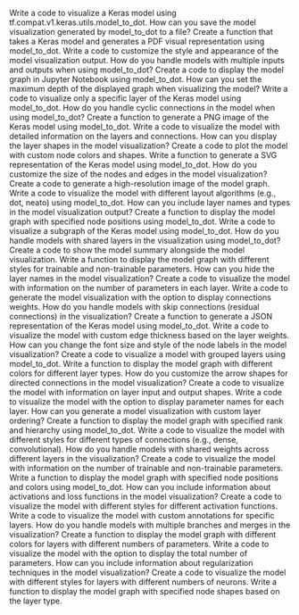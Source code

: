 
Write a code to visualize a Keras model using tf.compat.v1.keras.utils.model_to_dot.
How can you save the model visualization generated by model_to_dot to a file?
Create a function that takes a Keras model and generates a PDF visual representation using model_to_dot.
Write a code to customize the style and appearance of the model visualization output.
How do you handle models with multiple inputs and outputs when using model_to_dot?
Create a code to display the model graph in Jupyter Notebook using model_to_dot.
How can you set the maximum depth of the displayed graph when visualizing the model?
Write a code to visualize only a specific layer of the Keras model using model_to_dot.
How do you handle cyclic connections in the model when using model_to_dot?
Create a function to generate a PNG image of the Keras model using model_to_dot.
Write a code to visualize the model with detailed information on the layers and connections.
How can you display the layer shapes in the model visualization?
Create a code to plot the model with custom node colors and shapes.
Write a function to generate a SVG representation of the Keras model using model_to_dot.
How do you customize the size of the nodes and edges in the model visualization?
Create a code to generate a high-resolution image of the model graph.
Write a code to visualize the model with different layout algorithms (e.g., dot, neato) using model_to_dot.
How can you include layer names and types in the model visualization output?
Create a function to display the model graph with specified node positions using model_to_dot.
Write a code to visualize a subgraph of the Keras model using model_to_dot.
How do you handle models with shared layers in the visualization using model_to_dot?
Create a code to show the model summary alongside the model visualization.
Write a function to display the model graph with different styles for trainable and non-trainable parameters.
How can you hide the layer names in the model visualization?
Create a code to visualize the model with information on the number of parameters in each layer.
Write a code to generate the model visualization with the option to display connections weights.
How do you handle models with skip connections (residual connections) in the visualization?
Create a function to generate a JSON representation of the Keras model using model_to_dot.
Write a code to visualize the model with custom edge thickness based on the layer weights.
How can you change the font size and style of the node labels in the model visualization?
Create a code to visualize a model with grouped layers using model_to_dot.
Write a function to display the model graph with different colors for different layer types.
How do you customize the arrow shapes for directed connections in the model visualization?
Create a code to visualize the model with information on layer input and output shapes.
Write a code to visualize the model with the option to display parameter names for each layer.
How can you generate a model visualization with custom layer ordering?
Create a function to display the model graph with specified rank and hierarchy using model_to_dot.
Write a code to visualize the model with different styles for different types of connections (e.g., dense, convolutional).
How do you handle models with shared weights across different layers in the visualization?
Create a code to visualize the model with information on the number of trainable and non-trainable parameters.
Write a function to display the model graph with specified node positions and colors using model_to_dot.
How can you include information about activations and loss functions in the model visualization?
Create a code to visualize the model with different styles for different activation functions.
Write a code to visualize the model with custom annotations for specific layers.
How do you handle models with multiple branches and merges in the visualization?
Create a function to display the model graph with different colors for layers with different numbers of parameters.
Write a code to visualize the model with the option to display the total number of parameters.
How can you include information about regularization techniques in the model visualization?
Create a code to visualize the model with different styles for layers with different numbers of neurons.
Write a function to display the model graph with specified node shapes based on the layer type.